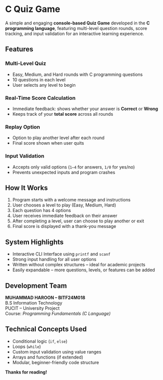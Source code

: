 # C Quiz Game

A simple and engaging **console-based Quiz Game** developed in the **C programming language**, featuring multi-level question rounds, score tracking, and input validation for an interactive learning experience.

## Features

### Multi-Level Quiz
- Easy, Medium, and Hard rounds with C programming questions
- 10 questions in each level
- User selects any level to begin

### Real-Time Score Calculation
- Immediate feedback: shows whether your answer is **Correct** or **Wrong**
- Keeps track of your **total score** across all rounds

### Replay Option
- Option to play another level after each round
- Final score shown when user quits

### Input Validation
- Accepts only valid options (`1–4` for answers, `1/0` for yes/no)
- Prevents unexpected inputs and program crashes

## How It Works

1. Program starts with a welcome message and instructions
2. User chooses a level to play (Easy, Medium, Hard)
3. Each question has 4 options
4. User receives immediate feedback on their answer
5. After completing a level, user can choose to play another or exit
6. Final score is displayed with a thank-you message

## System Highlights

- Interactive CLI Interface using `printf` and `scanf`
- Strong input handling for all user options
- Written without complex structures – ideal for academic projects
- Easily expandable – more questions, levels, or features can be added

## Development Team

**MUHAMMAD HAROON – BITF24M018**  
B.S Information Technology  
PUCIT – University Project  
Course: *Programming Fundamentals (C Language)*

## Technical Concepts Used

- Conditional logic (`if`, `else`)
- Loops (`while`)
- Custom input validation using value ranges
- Arrays and functions (if extended)
- Modular, beginner-friendly code structure

**Thanks for reading!**
